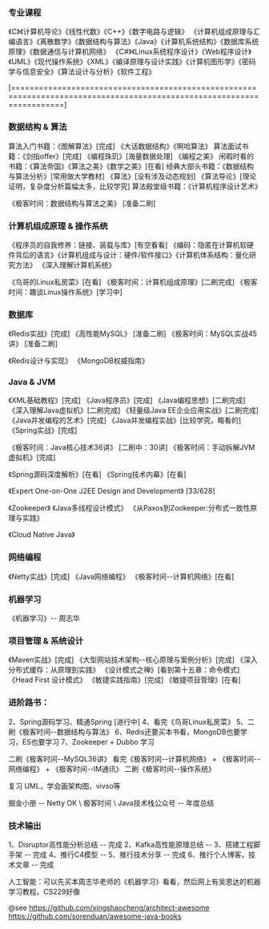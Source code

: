 
### 专业课程
   《C》《计算机导论》《线性代数》《C++》《数字电路与逻辑》
   《计算机组成原理与汇编语言》《离散数学》《数据结构与算法》《Java》《计算机系统结构》《数据库系统原理》《数据通信与计算机网络》
   《C#》《Linux系统程序设计》《Web程序设计》《UML》《现代操作系统》《XML》《编译原理与设计实践》《计算机图形学》《密码学与信息安全》《算法设计与分析》《软件工程》

[=======================================================================================================================]

### 数据结构 & 算法
   算法入门书籍：《图解算法》[完成] 《大话数据结构》《啊哈算法》
   算法面试书籍：《剑指offer》[完成] 《编程珠玑》[海量数据处理] 《编程之美》
   闲暇时看的书籍：《算法帝国》《算法之美》《数学之美》[在看]
   经典大部头书籍：《数据结构与算法分析》[常用做大学教材] 《算法》[没有涉及动态规划] 《算法导论》[理论证明，复杂度分析篇幅太多，比较学究]
   算法殿堂级书籍：《计算机程序设计艺术》
    
   《极客时间：数据结构与算法之美》 [准备二刷]

### 计算机组成原理 & 操作系统
   《程序员的自我修养：链接、装载与库》[有空看看] 《编码：隐匿在计算机软硬件背后的语言》《计算机组成与设计：硬件/软件接口》《计算机体系结构：量化研究方法》
   《深入理解计算机系统》
   
   《鸟哥的Linux私房菜》[在看] 《极客时间：计算机组成原理》[二刷完成] 《极客时间：趣谈Linux操作系统》[学习中]

### 数据库
   《Redis实战》[完成] 《高性能MySQL》 [准备二刷] 《极客时间：MySQL实战45讲》 [准备二刷]
   
   《Redis设计与实现》    《MongoDB权威指南》 

### Java & JVM
   《XML基础教程》[完成] 《Java程序员》[完成] 《Java编程思想》[二刷完成]   
   《深入理解Java虚拟机》[二刷完成] 《轻量级Java EE企业应用实战》[二刷完成] 
   《Java并发编程的艺术》[完成] 《Java并发编程实战》[比较学究，略看的]
   《Spring实战》[完成] 
   
   
   《极客时间：Java核心技术36讲》 [二刷中：30讲]  《极客时间：手动拆解JVM虚拟机》[完成]
   
   《Spring源码深度解析》[在看] 《Spring技术内幕》[在看]    
   
   《Expert One-on-One J2EE Design and Development》 [33/628]
 
   《Zookeeper》  《Java多线程设计模式》   《从Paxos到Zookeeper:分布式一致性原理与实践》
   
   《Cloud Native Java》
   
### 网络编程
   《Netty实战》[完成]  《Java网络编程》  《极客时间--计算机网络》[在看] 
   
### 机器学习
   《机器学习》-- 周志华

### 项目管理 & 系统设计
   《Maven实战》[完成]   《大型网站技术架构--核心原理与案例分析》[完成]    《深入分布式缓存：从原理到实践》
   《设计模式之禅》[看到第十五章：命令模式]    《Head First 设计模式》
   《敏捷实践指南》[完成]  《敏捷项目管理》[在看]


### 进阶路书：
2、Spring源码学习、精通Spring [进行中]
4、看完《鸟哥Linux私房菜》
5、二刷《极客时间--数据结构与算法》
6、Redis还要买本书看，MongoDB也要学习，ES也要学习
7、Zookeeper + Dubbo 学习

二刷《极客时间--MySQL36讲》
看完《极客时间--计算机网络》 + 《极客时间--网络编程》 + 《极客时间--IM通讯》
二刷《极客时间--操作系统》


复习 UML，学会画架构图，vivso等

掘金小册 -- Netty OK  \  极客时间  \  Java技术栈公众号 -- 年度总结

### 技术输出
1、Disruptor高性能分析总结 -- 完成
2、Kafka高性能原理总结 --
3、搭建工程脚手架 -- 完成
4、推行C4模型 --
5、推行技术分享 -- 完成
6、推行个人博客，技术文章 -- 完成

人工智能：可以先买本周志华老师的《机器学习》看看，然后网上有吴恩达的机器学习教程。CS229好像

@see 
https://github.com/xingshaocheng/architect-awesome
https://github.com/sorenduan/awesome-java-books

